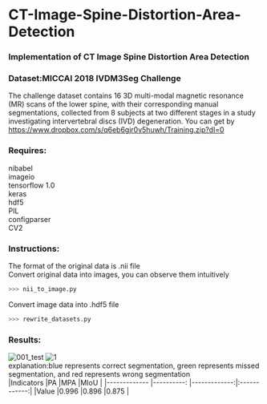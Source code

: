 # CT-Image-Spine-Distortion-Area-Detection
### Implementation of CT Image Spine Distortion Area Detection<br>
### Dataset:MICCAI 2018 IVDM3Seg Challenge<br>
The challenge dataset contains 16 3D multi-modal magnetic resonance (MR) scans of the lower spine, with their corresponding manual segmentations, collected from 8 subjects at two different stages in a study investigating intervertebral discs (IVD) degeneration. You can get by https://www.dropbox.com/s/q6eb6gjr0v5huwh/Training.zip?dl=0
###  Requires:
 nibabel<br>
 imageio<br>
 tensorflow 1.0<br>
 keras<br>
 hdf5<br>
 PIL<br>
 configparser<br>
 CV2<br>
###   Instructions:
 The format of the original data is .nii file<br>
 Convert original data into images, you can observe them intuitively<br>
 ``` python
 >>> nii_to_image.py 
 ```
 
 Convert image data into .hdf5 file<br>
 ``` python
 >>> rewrite_datasets.py
 ```


###   Results:
![001_test](https://user-images.githubusercontent.com/76989858/118978198-a1cb5100-b9a9-11eb-9e13-ac9c7b446895.png)
![1](https://user-images.githubusercontent.com/76989858/118978253-b14a9a00-b9a9-11eb-9bcf-d859cbb89d87.png)<br>
explanation:blue represents correct segmentation, green represents missed segmentation, and red represents wrong segmentation<br>
|Indicators    |PA             |MPA           |MIoU          |
|------------- |----------:    |-------------:|:------------:|
|Value         |0.996          |0.896         |0.875         |
